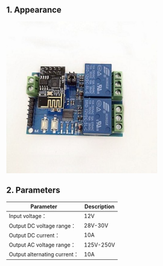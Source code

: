 ## 1. Appearance

 <img src="../README_IMAGE/1.jpg" width="400" />
 
 
## 2. Parameters

|Parameter                  |Description                                        |
|-----------------------|-------------------------------------------|
|Input voltage：               | 12V                 |
|Output DC voltage range：                  |28V-30V                       |
|Output DC current：           |10A                                   |
|Output AC voltage range：           |125V-250V                                      |
|Output alternating current：           |10A                                     |
